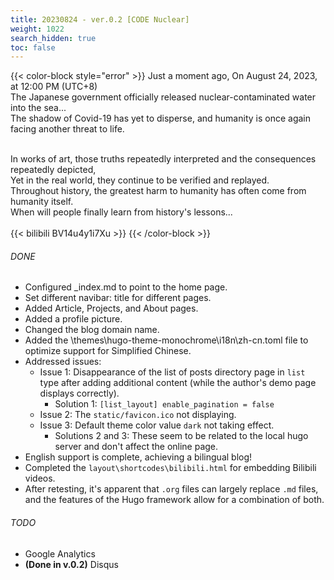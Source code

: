 ```yaml
---
title: 20230824 - ver.0.2 [CODE Nuclear]
weight: 1022
search_hidden: true
toc: false
---
```

{{< color-block style="error" >}}
Just a moment ago,
On August 24, 2023, at 12:00 PM (UTC+8)</br>
The Japanese government officially released nuclear-contaminated water into the sea...</br>
The shadow of Covid-19 has yet to disperse, and humanity is once again facing another threat to life.</br></br>

In works of art, those truths repeatedly interpreted and the consequences repeatedly depicted,</br>
Yet in the real world, they continue to be verified and replayed.</br>
Throughout history, the greatest harm to humanity has often come from humanity itself.</br>
When will people finally learn from history's lessons...</br></br>
{{< bilibili BV14u4y1i7Xu >}}
{{< /color-block >}}

###### DONE
- Configured _index.md to point to the home page.
- Set different navibar: title for different pages.
- Added Article, Projects, and About pages.
- Added a profile picture.
- Changed the blog domain name.
- Added the \themes\hugo-theme-monochrome\i18n\zh-cn.toml file to optimize support for Simplified Chinese.
- Addressed issues:
    - Issue 1: Disappearance of the list of posts directory page in `list` type after adding additional content (while the author's demo page displays correctly).
      - Solution 1: `[list_layout] enable_pagination = false`
    - Issue 2: The `static/favicon.ico` not displaying.
    - Issue 3: Default theme color value `dark` not taking effect.
      - Solutions 2 and 3: These seem to be related to the local hugo server and don't affect the online page.
- English support is complete, achieving a bilingual blog!
- Completed the `layout\shortcodes\bilibili.html` for embedding Bilibili videos.
- After retesting, it's apparent that `.org` files can largely replace `.md` files, and the features of the Hugo framework allow for a combination of both.
    
###### TODO
- Google Analytics
- **(Done in v.0.2)** Disqus